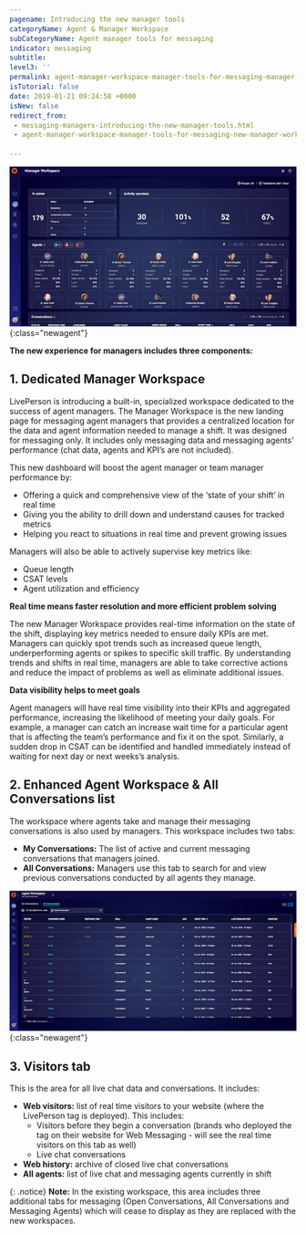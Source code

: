 ```yaml
---
pagename: Introducing the new manager tools
categoryName: Agent & Manager Workspace
subCategoryName: Agent manager tools for messaging
indicator: messaging
subtitle:
level3: ''
permalink: agent-manager-workspace-manager-tools-for-messaging-manager-workspace-for-messaging-introducing-the-new-manager-tools.html
isTutorial: false
date: 2019-01-21 09:24:58 +0000
isNew: false
redirect_from:
 - messaging-managers-introducing-the-new-manager-tools.html
 - agent-manager-workspace-manager-tools-for-messaging-new-manager-workspace-for-messaging-introducing-the-new-manager-tools.html
 
---
```


![](img/all-connections-6.png){:class="newagent"}

**The new experience for managers includes three components:**

## **1. Dedicated Manager Workspace**

LivePerson is introducing a built-in, specialized workspace dedicated to the success of agent managers. The Manager Workspace is the new landing page for messaging agent managers that provides a centralized location for the data and agent information needed to manage a shift. It was designed for messaging only. It includes only messaging data and messaging agents' performance (chat data, agents and KPI’s are not included).

This new dashboard will boost the agent manager or team manager performance by:
* Offering a quick and comprehensive view of the ‘state of your shift’ in real time
* Giving you the ability to drill down and understand causes for tracked metrics
* Helping you react to situations in real time and prevent growing issues

Managers will also be able to actively supervise key metrics like:
* Queue length
* CSAT levels
* Agent utilization and efficiency

**Real time means faster resolution and more efficient problem solving**

The new Manager Workspace provides real-time information on the state of the shift, displaying key metrics needed to ensure daily KPIs are met. Managers can quickly spot trends such as increased queue length, underperforming agents or spikes to specific skill traffic. By understanding trends and shifts in real time, managers are able to take corrective actions and reduce the impact of problems as well as eliminate additional issues.

**Data visibility helps to meet goals**

Agent managers will have real time visibility into their KPIs and aggregated performance, increasing the likelihood of meeting your daily goals. For example, a manager can catch an increase wait time for a particular agent that is affecting the team’s performance and fix it on the spot. Similarly, a sudden drop in CSAT can be identified and handled immediately instead of waiting for next day or next weeks’s analysis.

## **2. Enhanced Agent Workspace & All Conversations list**

The workspace where agents take and manage their messaging conversations is also used by managers.  This workspace includes two tabs:
* **My Conversations:** The list of active and current messaging conversations that managers joined.  
* **All Conversations:** Managers use this tab to search for and view previous conversations conducted by all agents they manage.

![alt text](img/all-connections-manager-workspace.png){:class="newagent"}

## **3. Visitors tab**

This is the area for all live chat data and conversations.  It includes:
* **Web visitors:** list of real time visitors to your website (where the LivePerson tag is deployed).  This includes:
  * Visitors before they begin a conversation (brands who deployed the tag on their website for Web Messaging - will see the real time visitors on this tab as well)
  * Live chat conversations
* **Web history:** archive of closed live chat conversations
* **All agents:** list of live chat and messaging agents currently in shift

{: .notice}
**Note:** In the existing workspace, this area includes three additional tabs for messaging (Open Conversations, All Conversations and Messaging Agents) which will cease to display as they are replaced with the new workspaces.
